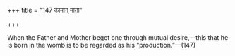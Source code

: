 +++
title = "147 कामान् माता"

+++

When the Father and Mother beget one through mutual desire,—this that he is born in the womb is to be regarded as his “production.”—(147)